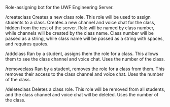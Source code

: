Role-assigning bot for the UWF Engineering Server.

/createclass <Class number> <Class name>
Creates a new class role. This role will be used to assign students to a class. Creates a new channel and voice chat for the class, hidden from the rest of the server. Role will be named by class number, while channels will be created by the class name. Class number will be passed as a string, while class name will be passed as a string with spaces, and requires quotes.

/addclass <Class number> 
Ran by a student, assigns them the role for a class. This allows them to see the class channel and voice chat. Uses the number of the class.

/removeclass <Class number>
Ran by a student, removes the role for a class from them. This removes their access to the class channel and voice chat. Uses the number of the class.

/deleteclass <Class number>
Deletes a class role. This role will be removed from all students, and the class channel and voice chat will be deleted. Uses the number of the class.